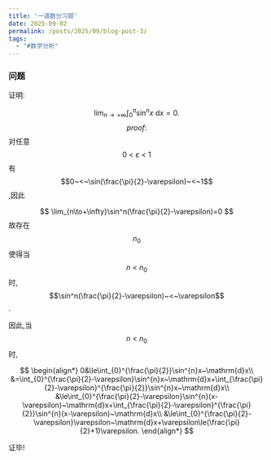 ```yaml
---
title: '一道数分习题'
date: 2025-09-02
permalink: /posts/2025/09/blog-post-3/
tags:
  - "#数学分析"
---
```

### 问题

证明:


$$
\lim_{n\to+\infty}\int_{0}^{\pi}\sin^{n}x~\mathrm{d}x=0.
$$
$$proof:$$对任意$$0~<~\varepsilon~<~1$$有$$0~<~\sin(\frac{\pi}{2}-\varepsilon)~<~1$$,因此


$$
\lim_{n\to+\infty}\sin^n(\frac{\pi}{2}-\varepsilon)=0
$$
故存在$$n_0$$使得当$$n~<~n_0$$时,$$\sin^n(\frac{\pi}{2}-\varepsilon)~<~\varepsilon$$.

因此,当$$n~<~n_0$$时,


$$
\begin{align*}
0&\le\int_{0}^{\frac{\pi}{2}}\sin^{n}x~\mathrm{d}x\\
&=\int_{0}^{\frac{\pi}{2}-\varepsilon}\sin^{n}x~\mathrm{d}x+\int_{\frac{\pi}{2}-\varepsilon}^{\frac{\pi}{2}}\sin^{n}x~\mathrm{d}x\\
&\le\int_{0}^{\frac{\pi}{2}-\varepsilon}\sin^{n}(x-\varepsilon)~\mathrm{d}x+\int_{\frac{\pi}{2}-\varepsilon}^{\frac{\pi}{2}}\sin^{n}(x-\varepsilon)~\mathrm{d}x\\
&\le\int_{0}^{\frac{\pi}{2}-\varepsilon}\varepsilon~\mathrm{d}x+\varepsilon\le(\frac{\pi}{2}+1)\varepsilon.
\end{align*}
$$


证毕!
